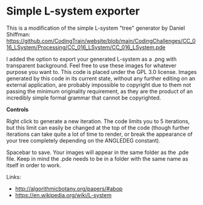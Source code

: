 # Simple L-system exporter
This is a modification of the simple L-system "tree" generator by Daniel Shiffman:
https://github.com/CodingTrain/website/blob/main/CodingChallenges/CC_016_LSystem/Processing/CC_016_LSystem/CC_016_LSystem.pde

I added the option to export your generated L-system as a .png with transparent background. Feel free to use these images for whatever purpose you want to.
This code is placed under the GPL 3.0 license. Images generated by this code in its current state, without any further editing on an external application, are probably impossible to copyright due to them not passing the minimum originality requirement, as they are the product of an incredibly simple formal grammar that cannot be copyrighted.

**Controls**

Right click to generate a new iteration. The code limits you to 5 iterations, but this limit can easily be changed at the top of the code (though further iterations can take quite a lot of time to render, or break the appearance of your tree completely depending on the ANGLEDEG constant).

Spacebar to save. Your images will appear in the same folder as the .pde file. Keep in mind the .pde needs to be in a folder with the same name as itself in order to work.

Links:

* http://algorithmicbotany.org/papers/#abop
* https://en.wikipedia.org/wiki/L-system
